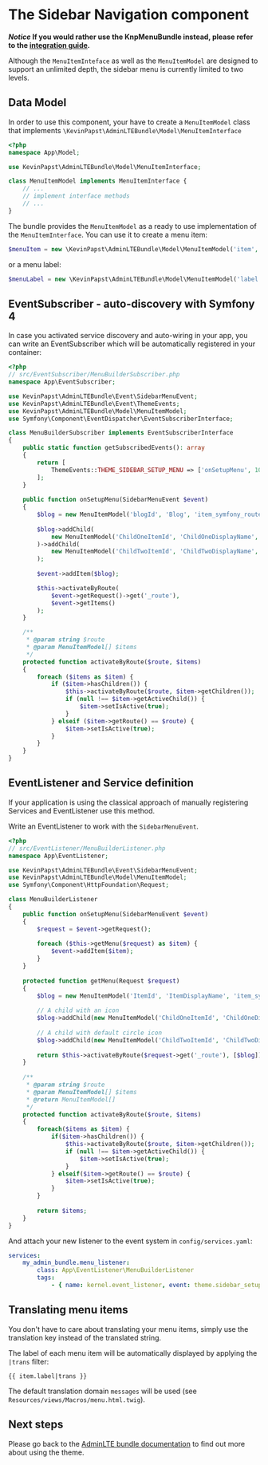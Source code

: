 # The Sidebar Navigation component

__*Notice* If you would rather use the KnpMenuBundle instead, please refer to the [integration guide][1].__

Although the `MenuItemInteface` as well as the `MenuItemModel` are designed to support an unlimited depth, 
the sidebar menu is currently limited to two levels.

## Data Model

In order to use this component, your have to create a `MenuItemModel` class that implements `\KevinPapst\AdminLTEBundle\Model\MenuItemInterface`
```php
<?php
namespace App\Model;

use KevinPapst\AdminLTEBundle\Model\MenuItemInterface;

class MenuItemModel implements MenuItemInterface {
    // ...
    // implement interface methods
    // ...
}
```
The bundle provides the `MenuItemModel` as a ready to use implementation of the `MenuItemInterface`. 
You can use it to create a menu item:

```php
$menuItem = new \KevinPapst\AdminLTEBundle\Model\MenuItemModel('item', 'Item', 'item_route_name');
```

or a menu label:
```php
$menuLabel = new \KevinPapst\AdminLTEBundle\Model\MenuItemModel('label', 'Label', false);
```

## EventSubscriber - auto-discovery with Symfony 4

In case you activated service discovery and auto-wiring in your app, you can write an EventSubscriber which will 
be automatically registered in your container:

```php
<?php
// src/EventSubscriber/MenuBuilderSubscriber.php
namespace App\EventSubscriber;

use KevinPapst\AdminLTEBundle\Event\SidebarMenuEvent;
use KevinPapst\AdminLTEBundle\Event\ThemeEvents;
use KevinPapst\AdminLTEBundle\Model\MenuItemModel;
use Symfony\Component\EventDispatcher\EventSubscriberInterface;

class MenuBuilderSubscriber implements EventSubscriberInterface
{
    public static function getSubscribedEvents(): array
    {
        return [
            ThemeEvents::THEME_SIDEBAR_SETUP_MENU => ['onSetupMenu', 100],
        ];
    }
    
    public function onSetupMenu(SidebarMenuEvent $event)
    {
        $blog = new MenuItemModel('blogId', 'Blog', 'item_symfony_route', [], 'fas fa-tachometer-alt');
    
        $blog->addChild(
            new MenuItemModel('ChildOneItemId', 'ChildOneDisplayName', 'child_1_route', [], 'fas fa-rss-square')
        )->addChild(
            new MenuItemModel('ChildTwoItemId', 'ChildTwoDisplayName', 'child_2_route')
        );
        
        $event->addItem($blog);

        $this->activateByRoute(
            $event->getRequest()->get('_route'),
            $event->getItems()
        );
    }

    /**
     * @param string $route
     * @param MenuItemModel[] $items
     */
    protected function activateByRoute($route, $items)
    {
        foreach ($items as $item) {
            if ($item->hasChildren()) {
                $this->activateByRoute($route, $item->getChildren());
                if (null !== $item->getActiveChild()) {
                    $item->setIsActive(true);
                }
            } elseif ($item->getRoute() == $route) {
                $item->setIsActive(true);
            }
        }
    }
}
```

## EventListener and Service definition    

If your application is using the classical approach of manually registering Services and EventListener use this method.

Write an EventListener to work with the `SidebarMenuEvent`.

```php
<?php
// src/EventListener/MenuBuilderListener.php
namespace App\EventListener;

use KevinPapst\AdminLTEBundle\Event\SidebarMenuEvent;
use KevinPapst\AdminLTEBundle\Model\MenuItemModel;
use Symfony\Component\HttpFoundation\Request;

class MenuBuilderListener
{
    public function onSetupMenu(SidebarMenuEvent $event)
    {
        $request = $event->getRequest();
    
        foreach ($this->getMenu($request) as $item) {
            $event->addItem($item);
        }
    }
    
    protected function getMenu(Request $request)
    {
        $blog = new MenuItemModel('ItemId', 'ItemDisplayName', 'item_symfony_route', [], 'iconclasses fa fa-plane');
    
        // A child with an icon
        $blog->addChild(new MenuItemModel('ChildOneItemId', 'ChildOneDisplayName', 'child_1_route', [], 'fa fa-rss-square'));
    
        // A child with default circle icon
        $blog->addChild(new MenuItemModel('ChildTwoItemId', 'ChildTwoDisplayName', 'child_2_route'));
        
        return $this->activateByRoute($request->get('_route'), [$blog]);
    }
    
    /**
     * @param string $route
     * @param MenuItemModel[] $items
     * @return MenuItemModel[]
     */
    protected function activateByRoute($route, $items)
    {
        foreach($items as $item) {
            if($item->hasChildren()) {
                $this->activateByRoute($route, $item->getChildren());
                if (null !== $item->getActiveChild()) {
                    $item->setIsActive(true);
                }
            } elseif($item->getRoute() == $route) {
                $item->setIsActive(true);
            }
        }
    
        return $items;
    }
}
```

And attach your new listener to the event system in `config/services.yaml`:
```yaml
services:
    my_admin_bundle.menu_listener:
        class: App\EventListener\MenuBuilderListener
        tags:
            - { name: kernel.event_listener, event: theme.sidebar_setup_menu, method: onSetupMenu }
```

## Translating menu items

You don't have to care about translating your menu items, simply use the translation key instead of the translated string.

The label of each menu item will be automatically displayed by applying the `|trans` filter: 
```twig
{{ item.label|trans }} 
```
The default translation domain `messages` will be used (see `Resources/views/Macros/menu.html.twig`).

## Next steps

Please go back to the [AdminLTE bundle documentation](README.md) to find out more about using the theme.

[1]: knp_menu.md
